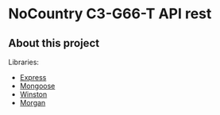 # NoCountry C3-G66-T API rest

## About this project

Libraries:
- [Express](https://expressjs.com/)
- [Mongoose](https://mongoosejs.com/)
- [Winston](https://github.com/winstonjs/winston)
- [Morgan](https://github.com/expressjs/morgan)

